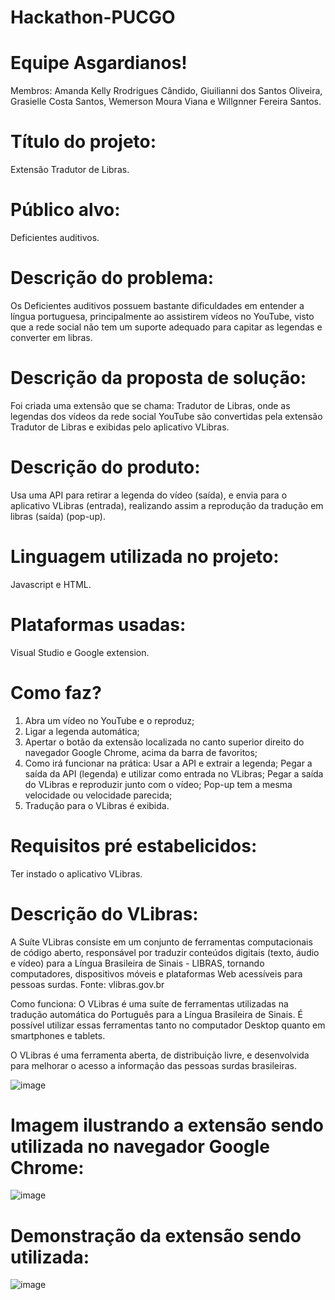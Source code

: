 # Hackathon-PUCGO 

# Equipe Asgardianos!
Membros: Amanda Kelly Rrodrigues Cândido, Giuilianni dos Santos Oliveira, Grasielle Costa Santos, Wemerson Moura Viana e Willgnner Fereira Santos.

# Título do projeto:
Extensão Tradutor de Libras.

# Público alvo:
Deficientes auditivos.

# Descrição do problema:
Os Deficientes auditivos possuem bastante dificuldades em entender a língua portuguesa, principalmente ao assistirem vídeos no YouTube, visto que a rede social não tem um suporte adequado para capitar as legendas e converter em libras.

# Descrição da proposta de solução:
Foi criada uma extensão que se chama: Tradutor de Libras, onde as legendas dos vídeos da rede social YouTube são convertidas pela extensão Tradutor de Libras e exibidas pelo aplicativo VLibras.

# Descrição do produto:
Usa uma API para retirar a legenda do vídeo (saída), e envia para o aplicativo VLibras (entrada), realizando assim a reprodução da tradução em libras (saída) (pop-up).

# Linguagem utilizada no projeto:
Javascript e HTML.

# Plataformas usadas:
Visual Studio e Google extension.

# Como faz?
1. Abra um vídeo no YouTube e o reproduz;
2. Ligar a legenda automática;
3. Apertar o botão da extensão localizada no canto superior direito do navegador Google Chrome, acima da barra de favoritos;
4. Como irá funcionar na prática:
Usar a API e extrair a legenda;
Pegar a saída da API (legenda) e utilizar como entrada no VLibras;
Pegar a saída do VLibras e reproduzir junto com o vídeo;
Pop-up tem a mesma velocidade ou velocidade parecida;
5. Tradução para o VLibras é exibida.

# Requisitos pré estabelicidos:
Ter instado o aplicativo VLibras.

# Descrição do VLibras:
A Suíte VLibras consiste em um conjunto de ferramentas computacionais de código aberto, responsável por traduzir conteúdos digitais (texto, áudio e vídeo) para a Língua Brasileira de Sinais - LIBRAS, tornando computadores, dispositivos móveis e plataformas Web acessíveis para pessoas surdas.
Fonte: vlibras.gov.br

Como funciona: O VLibras é uma suíte de ferramentas utilizadas na tradução automática do Português para a Língua Brasileira de Sinais. É possível utilizar essas ferramentas tanto no computador Desktop quanto em smartphones e tablets.

O VLibras é uma ferramenta aberta, de distribuição livre, e desenvolvida para melhorar o acesso a informação das pessoas surdas brasileiras.

![image](https://user-images.githubusercontent.com/73254098/96868875-07bc1e00-1445-11eb-8a88-256e8ff6f578.png)

# Imagem ilustrando a extensão sendo utilizada no navegador Google Chrome:

![image](https://user-images.githubusercontent.com/73254098/96866012-13a5e100-1441-11eb-96c1-40e5912bc0c3.png)

# Demonstração da extensão sendo utilizada:

![image](https://user-images.githubusercontent.com/73254098/96866833-44d2e100-1442-11eb-88f0-4de6e283ab6a.png)





























